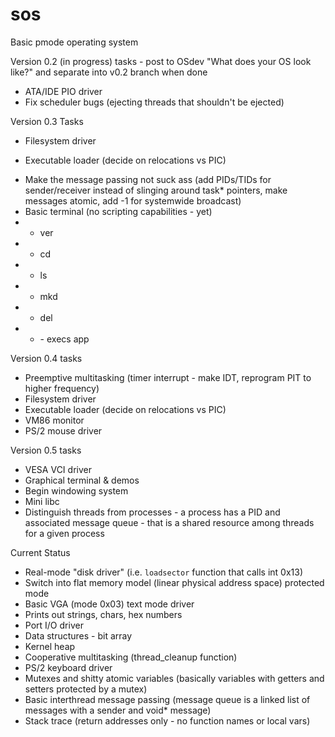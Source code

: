 # sos
Basic pmode operating system

Version 0.2 (in progress) tasks - post to OSdev "What does your OS look like?" and separate into v0.2 branch when done
* ATA/IDE PIO driver
* Fix scheduler bugs (ejecting threads that shouldn't be ejected)

Version 0.3 Tasks
* Filesystem driver
- Executable loader (decide on relocations vs PIC)
* Make the message passing not suck ass (add PIDs/TIDs for sender/receiver instead of slinging around task* pointers, make messages atomic, add -1 for systemwide broadcast)
* Basic terminal (no scripting capabilities - yet)
* * ver
* * cd
* * ls
* * mkd
* * del
* * <app name> - execs app

Version 0.4 tasks
* Preemptive multitasking (timer interrupt - make IDT, reprogram PIT to higher frequency)
* Filesystem driver
* Executable loader (decide on relocations vs PIC)
* VM86 monitor
* PS/2 mouse driver

Version 0.5 tasks
* VESA VCI driver
* Graphical terminal & demos
* Begin windowing system
* Mini libc
* Distinguish threads from processes - a process has a PID and associated message queue - that is a shared resource among threads for a given process

Current Status
* Real-mode "disk driver" (i.e. `loadsector` function that calls int 0x13)
* Switch into flat memory model (linear physical address space) protected mode
* Basic VGA (mode 0x03) text mode driver
* Prints out strings, chars, hex numbers
* Port I/O driver
* Data structures - bit array
* Kernel heap
* Cooperative multitasking (thread_cleanup function)
* PS/2 keyboard driver
* Mutexes and shitty atomic variables (basically variables with getters and setters protected by a mutex)
* Basic interthread message passing (message queue is a linked list of messages with a sender and void* message)
* Stack trace (return addresses only - no function names or local vars)

